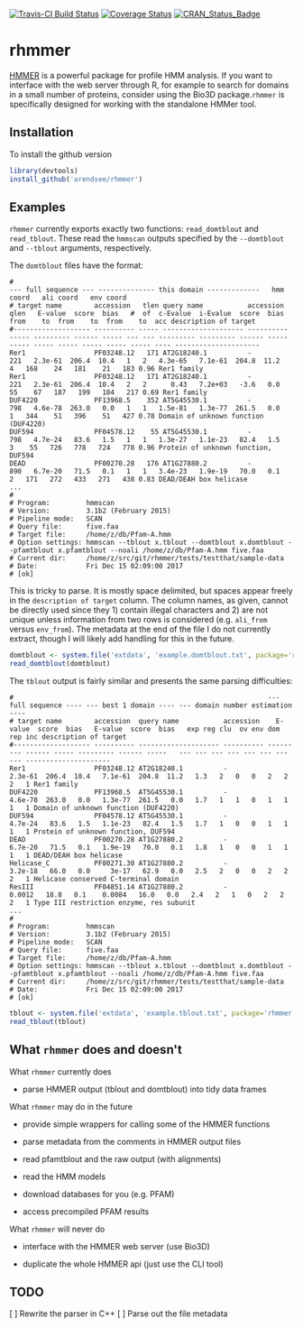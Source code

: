 [![Travis-CI Build Status](https://travis-ci.org/arendsee/rhmmer.svg?branch=master)](https://travis-ci.org/arendsee/rhmmer)
[![Coverage Status](https://img.shields.io/codecov/c/github/arendsee/rhmmer/master.svg)](https://codecov.io/github/arendsee/rhmmer?branch=master)
[![CRAN_Status_Badge](http://www.r-pkg.org/badges/version/rhmmer)](https://cran.r-project.org/package=rhmmer)

# rhmmer

[HMMER](hmmer.ord) is a powerful package for profile HMM analysis. If you want
to interface with the web server through R, for example to search for domains
in a small number of proteins, consider using the Bio3D package.`rhmmer` is
specifically designed for working with the standalone HMMer tool.

## Installation

To install the github version

```R
library(devtools)
install_github('arendsee/rhmmer')
```

## Examples

`rhmmer` currently exports exactly two functions: `read_domtblout` and
`read_tblout`. These read the `hmmscan` outputs specified by the `--domtblout`
and `--tblout` arguments, respectively.

The `domtblout` files have the format:

```
#                                                                            --- full sequence --- -------------- this domain -------------   hmm coord   ali coord   env coord
# target name        accession   tlen query name           accession   qlen   E-value  score  bias   #  of  c-Evalue  i-Evalue  score  bias  from    to  from    to  from    to  acc description of target
#------------------- ---------- ----- -------------------- ---------- ----- --------- ------ ----- --- --- --------- --------- ------ ----- ----- ----- ----- ----- ----- ----- ---- ---------------------
Rer1                 PF03248.12   171 AT2G18240.1          -            221   2.3e-61  206.4  10.4   1   2   4.3e-65   7.1e-61  204.8  11.2     4   168    24   181    21   183 0.96 Rer1 family
Rer1                 PF03248.12   171 AT2G18240.1          -            221   2.3e-61  206.4  10.4   2   2      0.43   7.2e+03   -3.6   0.0    55    67   187   199   184   217 0.69 Rer1 family
DUF4220              PF13968.5    352 AT5G45530.1          -            798   4.6e-78  263.0   0.0   1   1   1.5e-81   1.3e-77  261.5   0.0     1   344    51   396    51   427 0.78 Domain of unknown function (DUF4220)
DUF594               PF04578.12    55 AT5G45530.1          -            798   4.7e-24   83.6   1.5   1   1   1.3e-27   1.1e-23   82.4   1.5     3    55   726   778   724   778 0.96 Protein of unknown function, DUF594
DEAD                 PF00270.28   176 AT1G27880.2          -            890   6.7e-20   71.5   0.1   1   1   3.4e-23   1.9e-19   70.0   0.1     2   171   272   433   271   438 0.83 DEAD/DEAH box helicase
...
#
# Program:         hmmscan
# Version:         3.1b2 (February 2015)
# Pipeline mode:   SCAN
# Query file:      five.faa
# Target file:     /home/z/db/Pfam-A.hmm
# Option settings: hmmscan --tblout x.tblout --domtblout x.domtblout --pfamtblout x.pfamtblout --noali /home/z/db/Pfam-A.hmm five.faa 
# Current dir:     /home/z/src/git/rhmmer/tests/testthat/sample-data
# Date:            Fri Dec 15 02:09:00 2017
# [ok]
```

This is tricky to parse. It is mostly space delimited, but spaces appear freely
in the `description of target` column. The column names, as given, cannot be
directly used since they 1) contain illegal characters and 2) are not unique
unless information from two rows is considered (e.g. `ali_from` versus
`env_from`). The metadata at the end of the file I do not currently extract,
though I will likely add handling for this in the future.

```R
domtblout <- system.file('extdata', 'example.domtblout.txt', package='rhmmer')
read_domtblout(domtblout)
```

The `tblout` output is fairly similar and presents the same parsing difficulties:

```
#                                                               --- full sequence ---- --- best 1 domain ---- --- domain number estimation ----
# target name        accession  query name           accession    E-value  score  bias   E-value  score  bias   exp reg clu  ov env dom rep inc description of target
#------------------- ---------- -------------------- ---------- --------- ------ ----- --------- ------ -----   --- --- --- --- --- --- --- --- ---------------------
Rer1                 PF03248.12 AT2G18240.1          -            2.3e-61  206.4  10.4   7.1e-61  204.8  11.2   1.3   2   0   0   2   2   2   1 Rer1 family
DUF4220              PF13968.5  AT5G45530.1          -            4.6e-78  263.0   0.0   1.3e-77  261.5   0.0   1.7   1   1   0   1   1   1   1 Domain of unknown function (DUF4220)
DUF594               PF04578.12 AT5G45530.1          -            4.7e-24   83.6   1.5   1.1e-23   82.4   1.5   1.7   1   0   0   1   1   1   1 Protein of unknown function, DUF594
DEAD                 PF00270.28 AT1G27880.2          -            6.7e-20   71.5   0.1   1.9e-19   70.0   0.1   1.8   1   0   0   1   1   1   1 DEAD/DEAH box helicase
Helicase_C           PF00271.30 AT1G27880.2          -            3.2e-18   66.0   0.0     3e-17   62.9   0.0   2.5   2   0   0   2   2   2   1 Helicase conserved C-terminal domain
ResIII               PF04851.14 AT1G27880.2          -             0.0012   18.8   0.1    0.0084   16.0   0.0   2.4   2   1   0   2   2   2   1 Type III restriction enzyme, res subunit
...
#
# Program:         hmmscan
# Version:         3.1b2 (February 2015)
# Pipeline mode:   SCAN
# Query file:      five.faa
# Target file:     /home/z/db/Pfam-A.hmm
# Option settings: hmmscan --tblout x.tblout --domtblout x.domtblout --pfamtblout x.pfamtblout --noali /home/z/db/Pfam-A.hmm five.faa 
# Current dir:     /home/z/src/git/rhmmer/tests/testthat/sample-data
# Date:            Fri Dec 15 02:09:00 2017
# [ok]
```

```R
tblout <- system.file('extdata', 'example.tblout.txt', package='rhmmer')
read_tblout(tblout)
```


## What `rhmmer` does and doesn't

What `rhmmer` currently does

 * parse HMMER output (tblout and domtblout) into tidy data frames

What `rhmmer` may do in the future

 * provide simple wrappers for calling some of the HMMER functions

 * parse metadata from the comments in HMMER output files

 * read pfamtblout and the raw output (with alignments)

 * read the HMM models

 * download databases for you (e.g. PFAM)

 * access precompiled PFAM results

What `rhmmer` will never do

 * interface with the HMMER web server (use Bio3D)

 * duplicate the whole HMMER api (just use the CLI tool)


## TODO

 [ ] Rewrite the parser in C++
 [ ] Parse out the file metadata
